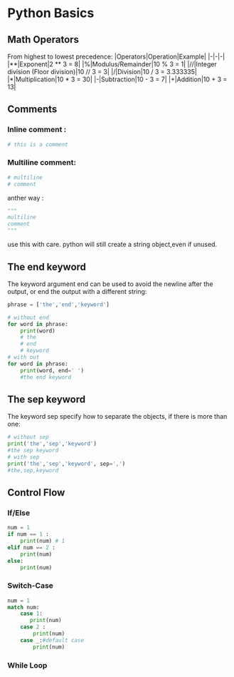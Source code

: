# Python Basics
## Math Operators
From highest to lowest precedence:
|Operators|Operation|Example|
|-|-|-|
|**|Exponent|2 ** 3 = 8|
|%|Modulus/Remainder|10 % 3 = 1|
|//|Integer division (Floor division)|10 // 3 = 3|
|/|Division|10 / 3 = 3.333335|
|*|Multiplication|10 * 3 = 30|
|-|Subtraction|10 - 3 = 7|
|+|Addition|10 + 3 = 13|

## Comments
### Inline comment :
```python
# this is a comment
```
### Multiline comment:
```python
# multiline
# comment
```
anther way :
```python
"""
multiline
comment
"""
```
use this with care. python will still create  a string object,even if unused.
## The end keyword
The keyword argument end can be used to avoid the newline after the output, or end the output with a different string:
```python
phrase = ['the','end','keyword']

# without end
for word in phrase:
    print(word)
    # the
    # end
    # keyword
# with out 
for word in phrase:
    print(word, end=' ')
    #the end keyword
```
## The sep keyword
The keyword sep specify how to separate the objects, if there is more than one:
```python
# without sep
print('the','sep','keyword')
#the sep keyword
# with sep
print('the','sep','keyword', sep=',')
#the,sep,keyword
```
## Control Flow
###  If/Else
```python
num = 1
if num == 1 :
    print(num) # 1
elif num == 2 :
    print(num)
else:
    print(num)
```
### Switch-Case 
```python
num = 1 
match num:
    case 1:
       print(num) 
    case 2 :
        print(num)
    case _:#default case
        print(num)
```
### While Loop
```python

```